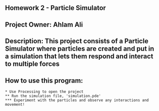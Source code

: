 
## Homework 2 - Particle Simulator 
## Project Owner: Ahlam Ali
## Description: This project consists of a Particle Simulator where particles are created and put in a simulation that lets them respond and interact to multiple forces 
## How to use this program: 
    * Use Processing to open the project 
    ** Run the simulation file, 'simulation.pde' 
    *** Experiment with the particles and observe any interactions and movement!
